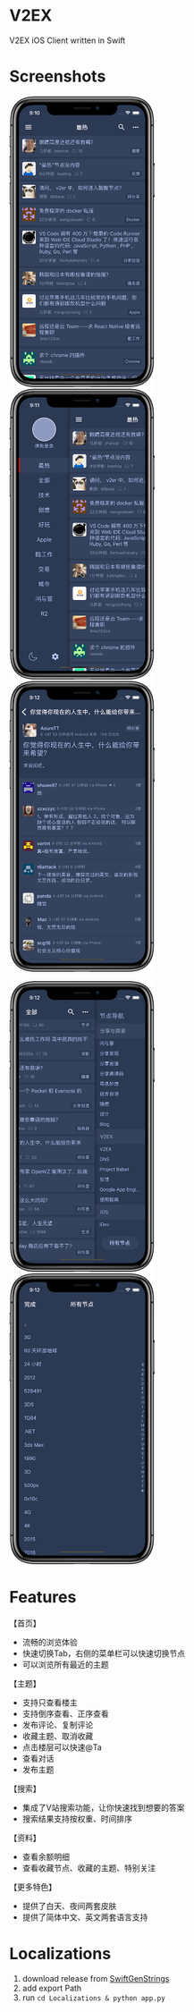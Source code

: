 # V2EX
V2EX iOS Client written in Swift


# Screenshots

<p float="left">
<img src="https://github.com/alexiscn/V2EX/raw/master/Screenshots/timeline.png" width="260">
<img src="https://github.com/alexiscn/V2EX/raw/master/Screenshots/navigations.png" width="260">
<img src="https://github.com/alexiscn/V2EX/raw/master/Screenshots/detail.png" width="260">
</p>

<p float="left">
<img src="https://github.com/alexiscn/V2EX/raw/master/Screenshots/hot_nodes.png" width="260">
<img src="https://github.com/alexiscn/V2EX/raw/master/Screenshots/all_nodes.png" width="260">  
</p>

# Features

【首页】
- 流畅的浏览体验
- 快速切换Tab，右侧的菜单栏可以快速切换节点
- 可以浏览所有最近的主题

【主题】
- 支持只查看楼主
- 支持倒序查看、正序查看
- 发布评论、复制评论
- 收藏主题、取消收藏
- 点击楼层可以快速@Ta
- 查看对话
- 发布主题

【搜索】
-  集成了V站搜索功能，让你快速找到想要的答案
- 搜索结果支持按权重、时间排序

【资料】
- 查看余额明细
- 查看收藏节点、收藏的主题、特别关注

【更多特色】
- 提供了白天、夜间两套皮肤
- 提供了简体中文、英文两套语言支持

# Localizations

1. download release from [SwiftGenStrings](https://github.com/kayak/SwiftGenStrings/releases)
2. add export Path
3. run `cd Localizations & python app.py`

